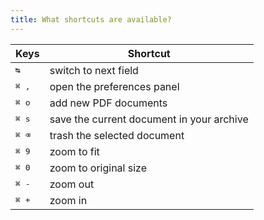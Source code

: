 ```yaml
---
title: What shortcuts are available?
---
```


| Keys             | Shortcut                                      |
| ---------------- | --------------------------------------------- |
|  <kbd> ↹ </kbd>  | switch to next field                          |
|  <kbd>⌘ ,</kbd>  | open the preferences panel                    |
|  <kbd>⌘ o</kbd>  | add new PDF documents                         |
|  <kbd>⌘ s</kbd>  | save the current document in your archive     |
|  <kbd>⌘ ⌫</kbd> | trash the selected document                   |  
|  <kbd>⌘ 9</kbd>  | zoom to fit                                   |
|  <kbd>⌘ 0</kbd>  | zoom to original size                         |
|  <kbd>⌘ -</kbd>  | zoom out                                      |
|  <kbd>⌘ +</kbd>  | zoom in                                       |
